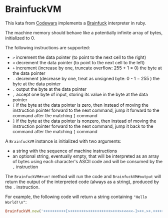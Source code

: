 # BrainfuckVM

This kata from [Codewars](https://www.codewars.com) implements a [Brainfuck](https://en.wikipedia.org/wiki/Brainfuck) interpreter in ruby.

The machine memory should behave like a potentially infinite array of bytes, initialized to 0.

The following instructions are supported:

- `>` increment the data pointer (to point to the next cell to the right)
- `<` decrement the data pointer (to point to the next cell to the left)
- `+` increment (increase by one, truncate overflow: 255 + 1 = 0) the byte at the data pointer
- `-` decrement (decrease by one, treat as unsigned byte: 0 - 1 = 255 ) the byte at the data pointer
- `.` output the byte at the data pointer
- `,` accept one byte of input, storing its value in the byte at the data pointer
- `[` if the byte at the data pointer is zero, then instead of moving the instruction pointer forward to the next command, jump it forward to the command after the matching `]` command
- `]` if the byte at the data pointer is nonzero, then instead of moving the instruction pointer forward to the next command, jump it back to the command after the matching `[` command

A `BrainfuckVM` instance is initialized with two arguments:
- a string with the sequence of machine instructions
- an optional string, eventually empty, that will be interpreted as an array of bytes using each character's ASCII code and will be consumed by the `,` instruction

The `BrainfuckVM#run!` method will run the code and `BrainfuckVM#output` will return the output of the interpreted code (always as a string), produced by the `.` instruction.

For example, the following code will return a string containing `"Hello World!\n"`:
```ruby
BrainfuckVM.new('++++++++++[>+++++++>++++++++++>+++>+<<<<-]>++.>+.+++++++..+++.>++.<<+++++++++++++++.>.+++.------.--------.>+.>.').run!.output
```
